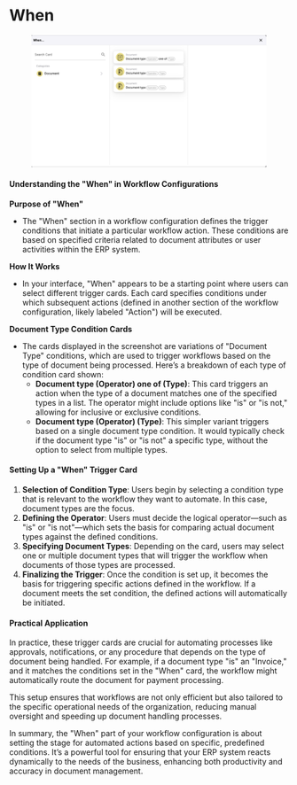 # When

<figure><img src="../../../../.gitbook/assets/Bildschirmfoto 2024-05-04 um 16.25.45.png" alt=""><figcaption></figcaption></figure>

#### Understanding the "When" in Workflow Configurations

**Purpose of "When"**

* The "When" section in a workflow configuration defines the trigger conditions that initiate a particular workflow action. These conditions are based on specified criteria related to document attributes or user activities within the ERP system.

**How It Works**

* In your interface, "When" appears to be a starting point where users can select different trigger cards. Each card specifies conditions under which subsequent actions (defined in another section of the workflow configuration, likely labeled "Action") will be executed.

**Document Type Condition Cards**

* The cards displayed in the screenshot are variations of "Document Type" conditions, which are used to trigger workflows based on the type of document being processed. Here’s a breakdown of each type of condition card shown:
  * **Document type (Operator) one of (Type)**: This card triggers an action when the type of a document matches one of the specified types in a list. The operator might include options like "is" or "is not," allowing for inclusive or exclusive conditions.
  * **Document type (Operator) (Type)**: This simpler variant triggers based on a single document type condition. It would typically check if the document type "is" or "is not" a specific type, without the option to select from multiple types.

#### Setting Up a "When" Trigger Card

1. **Selection of Condition Type**: Users begin by selecting a condition type that is relevant to the workflow they want to automate. In this case, document types are the focus.
2. **Defining the Operator**: Users must decide the logical operator—such as "is" or "is not"—which sets the basis for comparing actual document types against the defined conditions.
3. **Specifying Document Types**: Depending on the card, users may select one or multiple document types that will trigger the workflow when documents of those types are processed.
4. **Finalizing the Trigger**: Once the condition is set up, it becomes the basis for triggering specific actions defined in the workflow. If a document meets the set condition, the defined actions will automatically be initiated.

#### Practical Application

In practice, these trigger cards are crucial for automating processes like approvals, notifications, or any procedure that depends on the type of document being handled. For example, if a document type "is" an "Invoice," and it matches the conditions set in the "When" card, the workflow might automatically route the document for payment processing.

This setup ensures that workflows are not only efficient but also tailored to the specific operational needs of the organization, reducing manual oversight and speeding up document handling processes.

In summary, the "When" part of your workflow configuration is about setting the stage for automated actions based on specific, predefined conditions. It’s a powerful tool for ensuring that your ERP system reacts dynamically to the needs of the business, enhancing both productivity and accuracy in document management.

